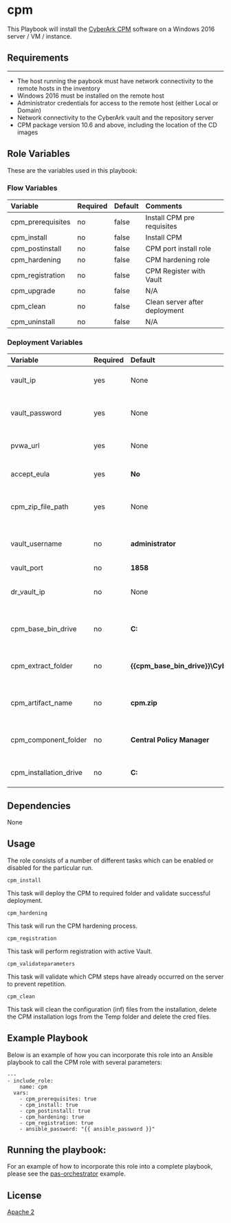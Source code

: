 # cpm

This Playbook will install the [CyberArk CPM](https://www.cyberark.com/products/privileged-account-security-solution/core-privileged-account-security/) software on a Windows 2016 server / VM / instance.

## Requirements
------------
- The host running the paybook must have network connectivity to the remote hosts in the inventory
- Windows 2016 must be installed on the remote host
- Administrator credentials for access to the remote host (either Local or Domain)
- Network connectivity to the CyberArk vault and the repository server
- CPM package version 10.6 and above, including the location of the CD images

## Role Variables

These are the variables used in this playbook:

### Flow Variables

Variable                         | Required     | Default                                   | Comments
:--------------------------------|:-------------|:------------------------------------------|:---------
cpm_prerequisites                | no           | false                                     | Install CPM pre requisites
cpm_install                      | no           | false                                     | Install CPM
cpm_postinstall                  | no           | false                                     | CPM port install role
cpm_hardening                    | no           | false                                     | CPM hardening role
cpm_registration                 | no           | false                                     | CPM Register with Vault
cpm_upgrade                      | no           | false                                     | N/A            
cpm_clean                        | no           | false                                     | Clean server after deployment
cpm_uninstall                    | no           | false                                     | N/A     

### Deployment Variables

Variable                         | Required     | Default                                              | Comments         
:--------------------------------|:-------------|:-----------------------------------------------------|:---------
vault_ip                         | yes          | None                                                 | Vault IP to perform registration   
vault_password                   | yes          | None                                                 | Vault password to perform registration
pvwa_url                         | yes          | None                                                 | URL of registered PVWA                 
accept_eula                      | yes          | **No**                                               | Accepting EULA condition       
cpm_zip_file_path                | yes          | None                                                 | Zip File path of CyberArk packages   
vault_username                   | no           | **administrator**                                    | Vault username to perform registration
vault_port                       | no           | **1858**                                             | Vault port
dr_vault_ip                      | no           | None                                                 | Vault DR IP address to perform registration
cpm_base_bin_drive               | no           | **C:**                                               | Base path to extract CyberArk packages
cpm_extract_folder               | no           | **{{cpm_base_bin_drive}}\\Cyberark\\packages**       | Path to extract the CyberArk packages
cpm_artifact_name                | no           | **cpm.zip**                                          | Zip file name of cpm package
cpm_component_folder             | no           | **Central Policy Manager**                           | The name of CPM unzip folder
cpm_installation_drive           | no           | **C:**                                               | Base drive to install CPM

## Dependencies
None

## Usage
The role consists of a number of different tasks which can be enabled or disabled for the particular
run.

`cpm_install`

This task will deploy the CPM to required folder and validate successful deployment.

`cpm_hardening`

This task will run the CPM hardening process.

`cpm_registration`

This task will perform registration with active Vault.

`cpm_validateparameters`

This task will validate which CPM steps have already occurred on the server to prevent repetition.

`cpm_clean`

This task will clean the configuration (inf) files from the installation, delete the
CPM installation logs from the Temp folder and delete the cred files.

## Example Playbook

Below is an example of how you can incorporate this role into an Ansible playbook
to call the CPM role with several parameters:

```
---
- include_role:
    name: cpm
  vars:
    - cpm_prerequisites: true
    - cpm_install: true
    - cpm_postinstall: true
    - cpm_hardening: true
    - cpm_registration: true
    - ansible_password: "{{ ansible_password }}"
```

## Running the  playbook:

For an example of how to incorporate this role into a complete playbook, please see the
[pas-orchestrator](https://github.com/cyberark/pas-orchestrator) example.

## License

[Apache 2](LICENSE)
